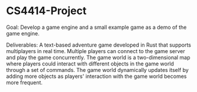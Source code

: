 CS4414-Project 
=============
Goal: Develop a game engine and a small example game as a demo of the game engine. 

Deliverables: A text-based adventure game developed in Rust that supports multiplayers in real time. Multiple players can connect to the game server and play the game concurrently. The game world is a two-dimensional map where players could interact with different objects in the game world through a set of commands. The game world dynamically updates itself by adding more objects as players' interaction with the game world becomes more frequent. 


